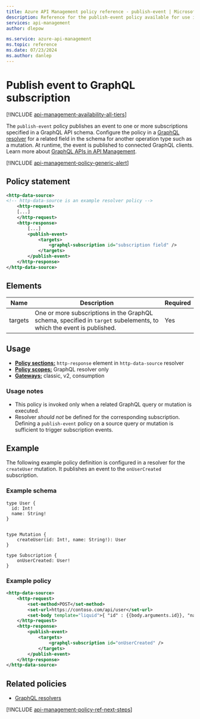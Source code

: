 ```yaml
---
title: Azure API Management policy reference - publish-event | Microsoft Docs
description: Reference for the publish-event policy available for use in Azure API Management. Provides policy usage, settings, and examples.
services: api-management
author: dlepow

ms.service: azure-api-management
ms.topic: reference
ms.date: 07/23/2024
ms.author: danlep
---
```


# Publish event to GraphQL subscription

[!INCLUDE [api-management-availability-all-tiers](../../includes/api-management-availability-all-tiers.md)]

The `publish-event` policy publishes an event to one or more subscriptions specified in a GraphQL API schema. Configure the policy in a [GraphQL resolver](configure-graphql-resolver.md) for a related field in the schema for another operation type such as a mutation. At runtime, the event is published to connected GraphQL clients. Learn more about [GraphQL APIs in API Management](graphql-apis-overview.md).

[!INCLUDE [api-management-policy-generic-alert](../../includes/api-management-policy-generic-alert.md)]

## Policy statement

```xml
<http-data-source>
<!-- http-data-source is an example resolver policy -->
    <http-request>
    [...]
    </http-request>
    <http-response>
        [...]
        <publish-event>
            <targets>
                <graphql-subscription id="subscription field" />
            </targets>
        </publish-event>
    </http-response>
</http-data-source>
```

## Elements

|Name|Description|Required|
|----------|-----------------|--------------|
| targets | One or more subscriptions in the GraphQL schema, specified in `target` subelements, to which the event is published.   | Yes |


## Usage

- [**Policy sections:**](./api-management-howto-policies.md#understanding-policy-configuration) `http-response` element in `http-data-source` resolver
- [**Policy scopes:**](./api-management-howto-policies.md#scopes) GraphQL resolver only
-  [**Gateways:**](api-management-gateways-overview.md) classic, v2, consumption

### Usage notes

* This policy is invoked only when a related GraphQL query or mutation is executed.
* Resolver *should not* be defined for the corresponding subscription. Defining a `publish-event` policy on a source query or mutation is sufficient to trigger subscription events.

## Example

The following example policy definition is configured in a resolver for the `createUser` mutation. It publishes an event to the `onUserCreated` subscription.

### Example schema

```
type User {
  id: Int!
  name: String!
}


type Mutation {
    createUser(id: Int!, name: String!): User
}

type Subscription {
    onUserCreated: User!
}
```

### Example policy

```xml
<http-data-source>
    <http-request>
        <set-method>POST</set-method>
        <set-url>https://contoso.com/api/user</set-url>
        <set-body template="liquid">{ "id" : {{body.arguments.id}}, "name" : "{{body.arguments.name}}"}</set-body>
    </http-request>
    <http-response>
        <publish-event>
            <targets>
                <graphql-subscription id="onUserCreated" />
            </targets>
        </publish-event>
    </http-response>
</http-data-source>
```

## Related policies

* [GraphQL resolvers](api-management-policies.md#graphql-resolvers)

[!INCLUDE [api-management-policy-ref-next-steps](../../includes/api-management-policy-ref-next-steps.md)]